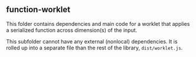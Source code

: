 ## function-worklet

This folder contains dependencies and main code for a worklet that applies a serialized function across dimension(s) of the input.

This subfolder cannot have any external (nonlocal) dependencies. It is rolled up into a separate file than the rest of the library, `dist/worklet.js`.